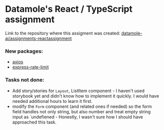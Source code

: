 # Datamole's React / TypeScript assignment

Link to the repository where this assigment was created: [datamole-ai/assignments-reactassignment](https://github.com/datamole-ai/assignments-reactassignment) 

### New packages:
* [axios](https://github.com/axios/axios)
* [express-rate-limit](https://github.com/nfriedly/express-rate-limit)

### Tasks not done:
* Add story/stories for `Layout`, ListItem component - I haven't used storybook yet and didn't know how to implement it quickly. I would have needed additional hours to learn it first.
* modify the `Form` component (and related ones if needed) so the form field handles not only string, but also number and treat empty string input as `undefiened - Honestly, I wasn't sure how I should have approached this task.

